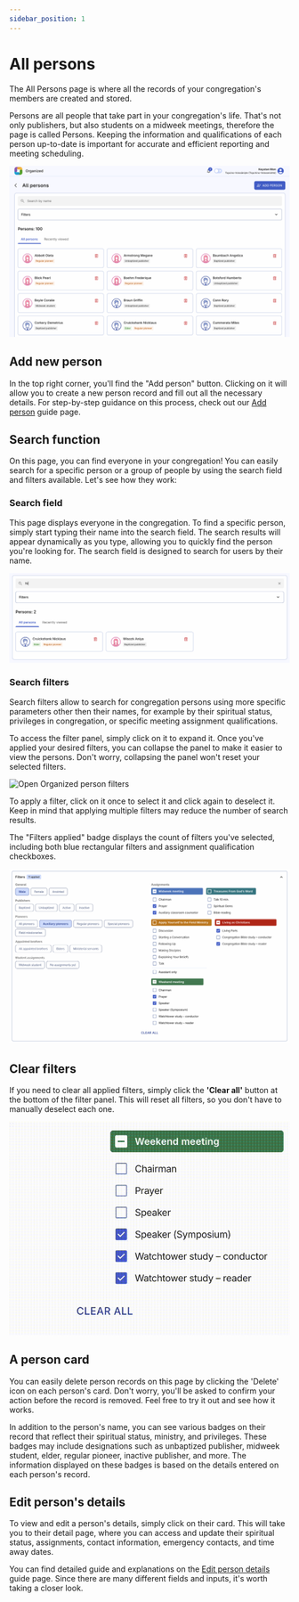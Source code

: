 ```yaml
---
sidebar_position: 1
---
```


# All persons

The All Persons page is where all the records of your congregation's members are created and stored. 

Persons are all people that take part in your congregation's life. That's not only publishers, but also students on a midweek meetings, therefore the page is called Persons. Keeping the information and qualifications of each person up-to-date is important for accurate and efficient reporting and meeting scheduling.

![All persons overview](./img/persons-overview.png)

## Add new person

In the top right corner, you'll find the "Add person" button. Clicking on it will allow you to create a new person record and fill out all the necessary details. For step-by-step guidance on this process, check out our [Add person](./add-person) guide page.

## Search function

On this page, you can find everyone in your congregation! You can easily search for a specific person or a group of people by using the search field and filters available. Let's see how they work:

### Search field

This page displays everyone in the congregation. To find a specific person, simply start typing their name into the search field. The search results will appear dynamically as you type, allowing you to quickly find the person you're looking for. The search field is designed to search for users by their name.

![All persons overview](./img/search-field.png)

### Search filters

Search filters allow to search for congregation persons using more specific parameters other then their names, for example by their spiritual status, privileges in congregation, or specific meeting assignment qualifications. 

To access the filter panel, simply click on it to expand it. Once you've applied your desired filters, you can collapse the panel to make it easier to view the persons. Don't worry, collapsing the panel won't reset your selected filters.

![Open Organized person filters](./img/filter-open.gif)

To apply a filter, click on it once to select it and click again to deselect it. Keep in mind that applying multiple filters may reduce the number of search results.

The "Filters applied" badge displays the count of filters you've selected, including both blue rectangular filters and assignment qualification checkboxes.

![All persons overview](./img/filters.png)

## Clear filters

If you need to clear all applied filters, simply click the **'Clear all'** button at the bottom of the filter panel. This will reset all filters, so you don't have to manually deselect each one.

![Clear all the search filters](./img/clear-all-filters.gif)

## A person card

You can easily delete person records on this page by clicking the 'Delete' icon on each person's card. Don't worry, you'll be asked to confirm your action before the record is removed. Feel free to try it out and see how it works.

In addition to the person's name, you can see various badges on their record that reflect their spiritual status, ministry, and privileges. These badges may include designations such as unbaptized publisher, midweek student, elder, regular pioneer, inactive publisher, and more. The information displayed on these badges is based on the details entered on each person's record.

## Edit person's details

To view and edit a person's details, simply click on their card. This will take you to their detail page, where you can access and update their spiritual status, assignments, contact information, emergency contacts, and time away dates.

You can find detailed guide and explanations on the [Edit person details](./edit-person-details) guide page. Since there are many different fields and inputs, it's worth taking a closer look.